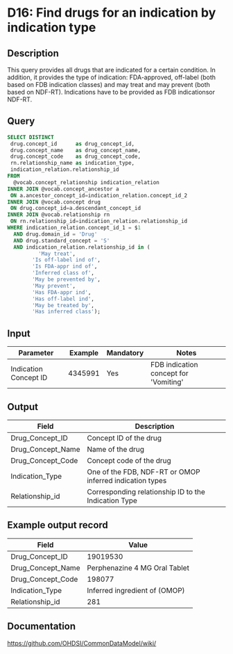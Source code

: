 <!---
Group:drug
Name:D16 Find drugs for an indication by indication type
Author:Patrick Ryan
CDM Version: 5.3
-->

# D16: Find drugs for an indication by indication type

## Description
This query provides all drugs that are indicated for a certain condition. In addition, it provides the type of indication: FDA-approved, off-label (both based on FDB indication classes) and may treat and may prevent (both based on NDF-RT). Indications have to be provided as FDB indicationsor NDF-RT.

## Query
```sql
SELECT DISTINCT
 drug.concept_id      as drug_concept_id,
 drug.concept_name    as drug_concept_name,
 drug.concept_code    as drug_concept_code,
 rn.relationship_name as indication_type,
 indication_relation.relationship_id
FROM
  @vocab.concept_relationship indication_relation
INNER JOIN @vocab.concept_ancestor a
 ON a.ancestor_concept_id=indication_relation.concept_id_2
INNER JOIN @vocab.concept drug
 ON drug.concept_id=a.descendant_concept_id
INNER JOIN @vocab.relationship rn
 ON rn.relationship_id=indication_relation.relationship_id
WHERE indication_relation.concept_id_1 = $1
  AND drug.domain_id = 'Drug'
  AND drug.standard_concept = 'S'
  AND indication_relation.relationship_id in (
          'May treat',
        'Is off-label ind of',
        'Is FDA-appr ind of',
        'Inferred class of',
        'May be prevented by',
        'May prevent',
        'Has FDA-appr ind',
        'Has off-label ind',
        'May be treated by',
        'Has inferred class');
```

## Input

| Parameter |  Example |  Mandatory |  Notes |
| --- | --- | --- | --- |
|  Indication Concept ID |  4345991 |  Yes | FDB indication concept for 'Vomiting' |

## Output

|  Field |  Description |
| --- | --- |
|  Drug_Concept_ID |  Concept ID of the drug |
|  Drug_Concept_Name |  Name of the drug |
|  Drug_Concept_Code |  Concept code of the drug |
|  Indication_Type |  One of the FDB, NDF-RT or OMOP inferred indication types |
|  Relationship_id |  Corresponding relationship ID to the Indication Type |

## Example output record

|  Field |  Value |
| --- | --- |
|  Drug_Concept_ID |  19019530 |
|  Drug_Concept_Name |  Perphenazine 4 MG Oral Tablet |
|  Drug_Concept_Code |  198077 |
|  Indication_Type |  Inferred ingredient of (OMOP) |
|  Relationship_id |  281 |

## Documentation
https://github.com/OHDSI/CommonDataModel/wiki/
